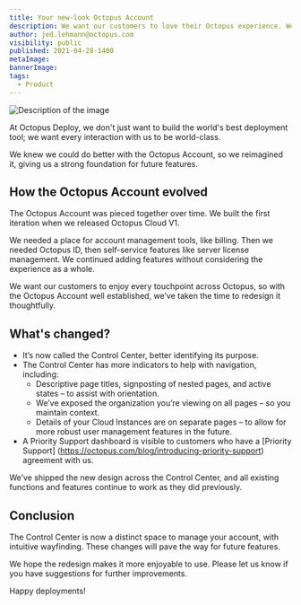 ```yaml
---
title: Your new-look Octopus Account
description: We want our customers to love their Octopus experience. We knew we could do better with the Octopus Account, so we've redesigned it thoughtfully. Find out what's changed.
author: jed.lehmann@octopus.com
visibility: public
published: 2021-04-28-1400
metaImage: 
bannerImage: 
tags:
  - Product
---
```


![Description of the image](/path/to/image.png "width=500")

At Octopus Deploy, we don't just want to build the world's best deployment tool; we want every interaction with us to be world-class. 

We knew we could do better with the Octopus Account, so we reimagined it, giving us a strong foundation for future features.

## How the Octopus Account evolved

The Octopus Account was pieced together over time. We built the first iteration when we released Octopus Cloud V1. 

We needed a place for account management tools, like billing. Then we needed Octopus ID, then self-service features like server license management. We continued adding features without considering the experience as a whole.

We want our customers to enjoy every touchpoint across Octopus, so with the Octopus Account well established, we’ve taken the time to redesign it thoughtfully.


## What's changed?

- It’s now called the Control Center, better identifying its purpose.
- The Control Center has more indicators to help with navigation, including:
   - Descriptive page titles, signposting of nested pages, and active states – to assist with orientation. 
   - We’ve exposed the organization you’re viewing on all pages – so you maintain context.
   - Details of your Cloud Instances are on separate pages – to allow for more robust user management features in the future.
- A Priority Support dashboard is visible to customers who have a [Priority Support] (https://octopus.com/blog/introducing-priority-support) agreement with us. 

We’ve shipped the new design across the Control Center, and all existing functions and features continue to work as they did previously.


## Conclusion

The Control Center is now a distinct space to manage your account, with intuitive wayfinding. These changes will pave the way for future features.

We hope the redesign makes it more enjoyable to use. Please let us know if you have suggestions for further improvements. 

Happy deployments!